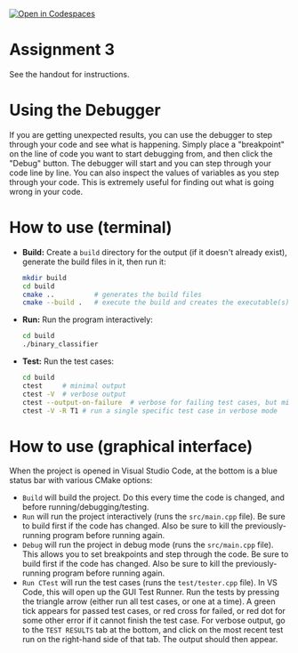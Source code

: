 [![Open in Codespaces](https://classroom.github.com/assets/launch-codespace-2972f46106e565e64193e422d61a12cf1da4916b45550586e14ef0a7c637dd04.svg)](https://classroom.github.com/open-in-codespaces?assignment_repo_id=16342309)

# Assignment 3

See the handout for instructions.

# Using the Debugger

If you are getting unexpected results, you can use the debugger to step through your code and see what is happening. Simply place a "breakpoint" on the line of code you want to start debugging from, and then click the "Debug" button. The debugger will start and you can step through your code line by line. You can also inspect the values of variables as you step through your code. This is extremely useful for finding out what is going wrong in your code.


# How to use (terminal)

* **Build:** Create a `build` directory for the output (if it doesn't already exist), generate the build files in it, then run it:
  ```bash
  mkdir build
  cd build
  cmake ..          # generates the build files
  cmake --build .   # execute the build and creates the executable(s)
  ```

* **Run:** Run the program interactively:
  ```bash
  cd build
  ./binary_classifier
  ```

* **Test:** Run the test cases:
  ```bash
  cd build
  ctest     # minimal output
  ctest -V  # verbose output
  ctest --output-on-failure  # verbose for failing test cases, but minimal for tests that pass
  ctest -V -R T1 # run a single specific test case in verbose mode
  ```

# How to use (graphical interface)

When the project is opened in Visual Studio Code, at the bottom is a blue status bar with various CMake options: 
* `Build` will build the project. Do this every time the code is changed, and before running/debugging/testing.
* `Run` will run the project interactively (runs the `src/main.cpp` file). Be sure to build first if the code has changed. Also be sure to kill the previously-running program before running again.
* `Debug` will run the project in debug mode (runs the `src/main.cpp` file). This allows you to set breakpoints and step through the code. Be sure to build first if the code has changed. Also be sure to kill the previously-running program before running again.
* `Run CTest` will run the test cases (runs the `test/tester.cpp` file). In VS Code, this will open up the GUI Test Runner. Run the tests by pressing the triangle arrow (either run all test cases, or one at a time). A green tick appears for passed test cases, or red cross for failed, or red dot for some other error if it cannot finish the test case. For verbose output, go to the `TEST RESULTS` tab at the bottom, and click on the most recent test run on the right-hand side of that tab. The output should then appear. 
